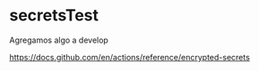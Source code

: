 # secretsTest
Agregamos algo a develop

https://docs.github.com/en/actions/reference/encrypted-secrets
